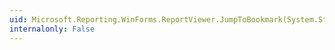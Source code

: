 ```yaml
---
uid: Microsoft.Reporting.WinForms.ReportViewer.JumpToBookmark(System.String)
internalonly: False
---
```

